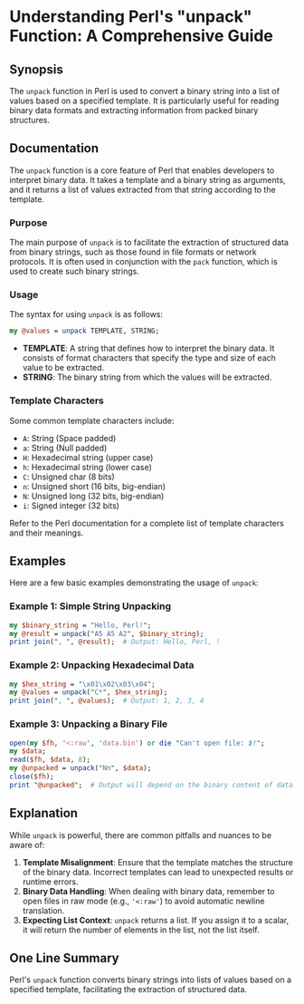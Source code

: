 <!--
Meta Description: # Understanding Perl's "unpack" Function: A Comprehensive Guide ## Synopsis The `unpack` function in Perl is used to convert a binary string into a li...
Meta Keywords: binary, data, unpack, string, perl
-->

# Understanding Perl's "unpack" Function: A Comprehensive Guide

## Synopsis
The `unpack` function in Perl is used to convert a binary string into a list of values based on a specified template. It is particularly useful for reading binary data formats and extracting information from packed binary structures.

## Documentation
The `unpack` function is a core feature of Perl that enables developers to interpret binary data. It takes a template and a binary string as arguments, and it returns a list of values extracted from that string according to the template.

### Purpose
The main purpose of `unpack` is to facilitate the extraction of structured data from binary strings, such as those found in file formats or network protocols. It is often used in conjunction with the `pack` function, which is used to create such binary strings.

### Usage
The syntax for using `unpack` is as follows:

```perl
my @values = unpack TEMPLATE, STRING;
```

- **TEMPLATE**: A string that defines how to interpret the binary data. It consists of format characters that specify the type and size of each value to be extracted.
- **STRING**: The binary string from which the values will be extracted.

### Template Characters
Some common template characters include:
- `A`: String (Space padded)
- `a`: String (Null padded)
- `H`: Hexadecimal string (upper case)
- `h`: Hexadecimal string (lower case)
- `C`: Unsigned char (8 bits)
- `n`: Unsigned short (16 bits, big-endian)
- `N`: Unsigned long (32 bits, big-endian)
- `i`: Signed integer (32 bits)

Refer to the Perl documentation for a complete list of template characters and their meanings.

## Examples
Here are a few basic examples demonstrating the usage of `unpack`:

### Example 1: Simple String Unpacking
```perl
my $binary_string = "Hello, Perl!";
my @result = unpack("A5 A5 A2", $binary_string);
print join(", ", @result);  # Output: Hello, Perl, !
```

### Example 2: Unpacking Hexadecimal Data
```perl
my $hex_string = "\x01\x02\x03\x04";
my @values = unpack("C*", $hex_string);
print join(", ", @values);  # Output: 1, 2, 3, 4
```

### Example 3: Unpacking a Binary File
```perl
open(my $fh, '<:raw', 'data.bin') or die "Can't open file: $!";
my $data;
read($fh, $data, 8);
my @unpacked = unpack("Nn", $data);
close($fh);
print "@unpacked";  # Output will depend on the binary content of data.bin
```

## Explanation
While `unpack` is powerful, there are common pitfalls and nuances to be aware of:

1. **Template Misalignment**: Ensure that the template matches the structure of the binary data. Incorrect templates can lead to unexpected results or runtime errors.
2. **Binary Data Handling**: When dealing with binary data, remember to open files in raw mode (e.g., `'<:raw'`) to avoid automatic newline translation.
3. **Expecting List Context**: `unpack` returns a list. If you assign it to a scalar, it will return the number of elements in the list, not the list itself.

## One Line Summary
Perl's `unpack` function converts binary strings into lists of values based on a specified template, facilitating the extraction of structured data.
